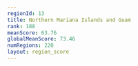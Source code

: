 ```yaml
---
regionId: 13
title: Northern Mariana Islands and Guam
rank: 188
meanScore: 63.76
globalMeanScore: 73.46
numRegions: 220
layout: region_score
---
```

